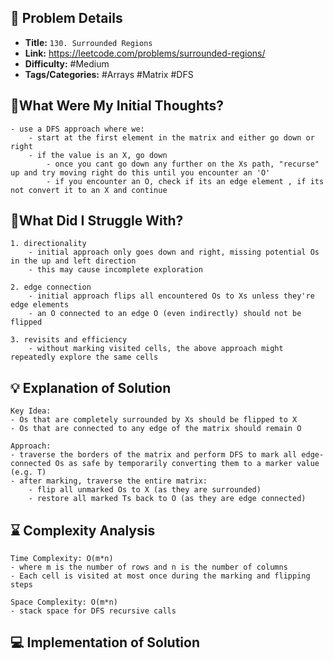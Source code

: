 ## 📝 Problem Details

- **Title:** `130. Surrounded Regions`
- **Link:** https://leetcode.com/problems/surrounded-regions/
- **Difficulty:** #Medium 
- **Tags/Categories:** #Arrays #Matrix #DFS 

## 💭What Were My Initial Thoughts?

```
- use a DFS approach where we:
	- start at the first element in the matrix and either go down or right 
	- if the value is an X, go down 
		- once you cant go down any further on the Xs path, "recurse" up and try moving right do this until you encounter an 'O' 
		- if you encounter an O, check if its an edge element , if its not convert it to an X and continue
```

## 🤔What Did I Struggle With?

```
1. directionality
	- initial approach only goes down and right, missing potential Os in the up and left direction
	- this may cause incomplete exploration

2. edge connection
	- initial approach flips all encountered Os to Xs unless they're edge elements
	- an O connected to an edge O (even indirectly) should not be flipped

3. revisits and efficiency
	- without marking visited cells, the above approach might repeatedly explore the same cells
```

## 💡 Explanation of Solution

```
Key Idea:
- Os that are completely surrounded by Xs should be flipped to X
- Os that are connected to any edge of the matrix should remain O

Approach:
- traverse the borders of the matrix and perform DFS to mark all edge-connected Os as safe by temporarily converting them to a marker value (e.g. T)
- after marking, traverse the entire matrix:
	- flip all unmarked Os to X (as they are surrounded)
	- restore all marked Ts back to O (as they are edge connected)
```

## ⌛ Complexity Analysis

```
Time Complexity: O(m*n)
- where m is the number of rows and n is the number of columns
- Each cell is visited at most once during the marking and flipping steps

Space Complexity: O(m*n)
- stack space for DFS recursive calls
```

## 💻 Implementation of Solution

```cpp

```